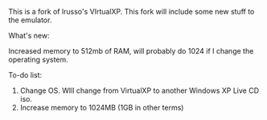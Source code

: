 This is a fork of lrusso's VIrtualXP. This fork will include some new stuff to the emulator.

What's new:

Increased memory to 512mb of RAM, will probably do 1024 if I change the operating system.


To-do list:
1. Change OS. WIll change from VirtualXP to another Windows XP Live CD iso.
2. Increase memory to 1024MB (1GB in other terms)

